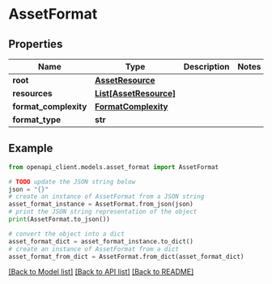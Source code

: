 # AssetFormat


## Properties

Name | Type | Description | Notes
------------ | ------------- | ------------- | -------------
**root** | [**AssetResource**](AssetResource.md) |  | 
**resources** | [**List[AssetResource]**](AssetResource.md) |  | 
**format_complexity** | [**FormatComplexity**](FormatComplexity.md) |  | 
**format_type** | **str** |  | 

## Example

```python
from openapi_client.models.asset_format import AssetFormat

# TODO update the JSON string below
json = "{}"
# create an instance of AssetFormat from a JSON string
asset_format_instance = AssetFormat.from_json(json)
# print the JSON string representation of the object
print(AssetFormat.to_json())

# convert the object into a dict
asset_format_dict = asset_format_instance.to_dict()
# create an instance of AssetFormat from a dict
asset_format_from_dict = AssetFormat.from_dict(asset_format_dict)
```
[[Back to Model list]](../README.md#documentation-for-models) [[Back to API list]](../README.md#documentation-for-api-endpoints) [[Back to README]](../README.md)



